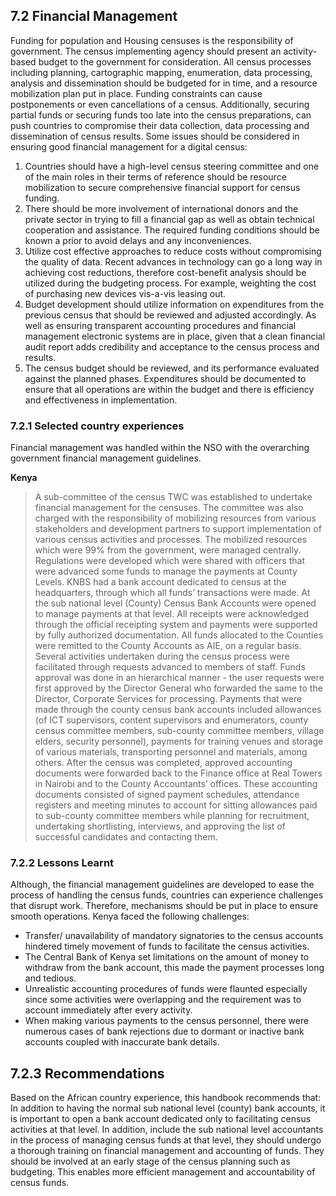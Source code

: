 ## 7.2 Financial Management
Funding for population and Housing censuses is the responsibility of government. The census implementing agency should present an activity-based budget to the government for consideration. All census processes including planning, cartographic mapping, enumeration, data processing, analysis and dissemination should be budgeted for in time, and a resource mobilization plan put in place. Funding constraints can cause postponements or even cancellations of a census. Additionally, securing partial funds or securing funds too late into the census preparations, can push countries to compromise their data collection, data processing and dissemination of census results. 
Some issues should be considered in ensuring good financial management for a digital census:
1.	Countries should have a high-level census steering committee and one of the main roles in their terms of reference should be resource mobilization to secure comprehensive financial support for census funding.
2.	There should be more involvement of international donors and the private sector in trying to fill a financial gap as well as obtain technical cooperation and assistance. The required funding conditions should be known a prior to avoid delays and any inconveniences.
3.	Utilize cost effective approaches to reduce costs without compromising the quality of data. Recent advances in technology can go a long way in achieving cost reductions, therefore cost-benefit analysis should be utilized during the budgeting process. For example, weighting the cost of purchasing new devices vis-a-vis leasing out.
4.	Budget development should utilize information on expenditures from the previous census that should be reviewed and adjusted accordingly. As well as ensuring transparent accounting procedures and financial management electronic systems are in place, given that a clean financial audit report adds credibility and acceptance to the census process and results.
5.	The census budget should be reviewed, and its performance evaluated against the planned phases. Expenditures should be documented to ensure that all operations are within the budget and there is efficiency and effectiveness in implementation.

### 7.2.1	Selected country experiences
Financial management was handled within the NSO with the overarching government financial management guidelines.

**Kenya**
>A sub-committee of the census TWC was established to undertake financial management for the censuses. The committee was also charged with the responsibility of mobilizing resources from various stakeholders and development partners to support implementation of various census activities and processes. The mobilized resources which were 99% from the government, were managed centrally. Regulations were developed which were shared with officers that were advanced some funds to manage the payments at County Levels. KNBS had a bank account dedicated to census at the headquarters, through which all funds’ transactions were made. At the sub national level (County) Census Bank Accounts were opened to manage payments at that level. All receipts were acknowledged through the official receipting system and payments were supported by fully authorized documentation. All funds allocated to the Counties were remitted to the County Accounts as AIE, on a regular basis. 
>Several activities undertaken during the census process were facilitated through requests advanced to members of staff. Funds approval was done in an hierarchical manner - the user requests were first approved by the Director General who forwarded the same to the Director, Corporate Services for processing. Payments that were made through the county census bank accounts included allowances (of ICT supervisors, content supervisors and enumerators, county census committee members, sub-county committee members, village elders, security personnel), payments for training venues and storage of various materials, transporting personnel and materials, among others. 
>After the census was completed, approved accounting documents were forwarded back to the Finance office at Real Towers in Nairobi and to the County Accountants’ offices. These accounting documents consisted of signed payment schedules, attendance registers and meeting minutes to account for sitting allowances paid to sub-county committee members while planning for recruitment, undertaking shortlisting, interviews, and approving the list of successful candidates and contacting them.

### 7.2.2	Lessons Learnt
Although, the financial management guidelines are developed to ease the process of handling the census funds, countries can experience challenges that disrupt work. Therefore, mechanisms should be put in place to ensure smooth operations. Kenya faced the following challenges:
-	Transfer/ unavailability of mandatory signatories to the census accounts hindered timely movement of funds to facilitate the census activities.
-	The Central Bank of Kenya set limitations on the amount of money to withdraw from the bank account, this made the payment processes long and tedious.
-	Unrealistic accounting procedures of funds were flaunted especially since some activities were overlapping and the requirement was to account immediately after every activity.
-	When making various payments to the census personnel, there were numerous cases of bank rejections due to dormant or inactive bank accounts coupled with inaccurate bank details.

## 7.2.3	Recommendations
Based on the African country experience, this handbook recommends that:
In addition to having the normal sub national level (county) bank accounts, it is important to open a bank account dedicated only to facilitating census activities at that level. In addition, include the sub national level accountants in the process of managing census funds at that level, they should undergo a thorough training on financial management and accounting of funds. They should be involved at an early stage of the census planning such as budgeting. This enables more efficient management and accountability of census funds.
